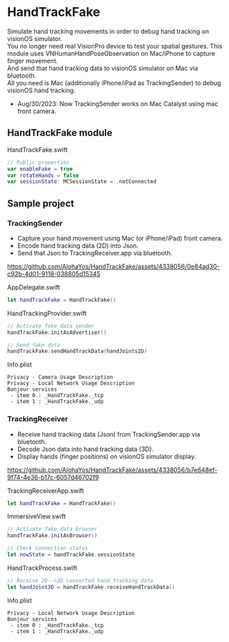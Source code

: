 # HandTrackFake
Simulate hand tracking movements in order to debug hand tracking on visionOS simulator.  
You no longer need real VisionPro device to test your spatial gestures.
This module uses VNHumanHandPoseObservation on Mac/iPhone to capture finger movement.  
And send that hand tracking data to visionOS simulator on Mac via bluetooth.  
All you need is Mac (additionally iPhone/iPad as TrackingSender) to debug visionOS hand tracking.  
  
- Aug/30/2023: Now TrackingSender works on Mac Catalyst using mac front camera.  

## HandTrackFake module
HandTrackFake.swift
```swift
// Public properties
var enableFake = true
var rotateHands = false
var sessionState: MCSessionState = .notConnected
```

## Sample project
### TrackingSender
 - Capture your hand movement using Mac (or iPhone/iPad) front camera.
 - Encode hand tracking data (2D) into Json.
 - Send that Json to TrackingReceiver.app via bluetooth.

https://github.com/AlohaYos/HandTrackFake/assets/4338056/0e84ad30-c92b-4d01-9118-038805d15345

AppDelegate.swift
```swift
let handTrackFake = HandTrackFake()
```

HandTrackingProvider.swift
```swift
// Activate fake data sender
handTrackFake.initAsAdvertiser()

// Send fake data
handTrackFake.sendHandTrackData(handJoints2D)
```

Info.plist
```
Privacy - Camera Usage Description
Privacy - Local Network Usage Description  
Bonjour services  
 - item 0 : _HandTrackFake._tcp  
 - item 1 : _HandTrackFake._udp  
```

### TrackingReceiver
 - Receive hand tracking data (Json) from TrackingSender.app via bluetooth.
 - Decode Json data into hand tracking data (3D).
 - Display hands (finger positions) on visionOS simulator display.

https://github.com/AlohaYos/HandTrackFake/assets/4338056/b7e648ef-9f74-4e36-b17c-6057d46702f9

TrackingReceiverApp.swift
```swift
let handTrackFake = HandTrackFake()
```

ImmersiveView.swift
```swift
// Activate fake data browser
handTrackFake.initAsBrowser()

// Check connection status
let nowState = handTrackFake.sessionState
```

HandTrackProcess.swift
```swift
// Receive 2D-->3D converted hand tracking data
let handJoint3D = handTrackFake.receiveHandTrackData()
```

Info.plist
```
Privacy - Local Network Usage Description  
Bonjour services  
 - item 0 : _HandTrackFake._tcp  
 - item 1 : _HandTrackFake._udp  
```

